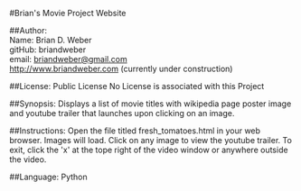 #Brian's Movie Project Website  

##Author:  
Name: Brian D. Weber  
gitHub: briandweber  
email: briandweber@gmail.com  
http://www.briandweber.com (currently under construction)

##License:
Public License
No License is associated with this Project

##Synopsis:
Displays a list of movie titles with wikipedia page poster image and youtube
trailer that launches upon clicking on an image.  

##Instructions:
Open the file titled fresh_tomatoes.html in your web browser.  Images will
load.  Click on any image to view the youtube trailer.  To exit, click the 'x' at the tope right of the video window or anywhere outside the video.

##Language:
Python
